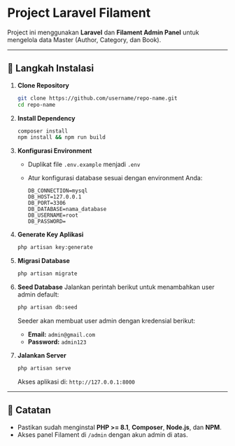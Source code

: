 # Project Laravel Filament

Project ini menggunakan **Laravel** dan **Filament Admin Panel** untuk mengelola data Master (Author, Category, dan Book).

---

## 🚀 Langkah Instalasi

1. **Clone Repository**

    ```bash
    git clone https://github.com/username/repo-name.git
    cd repo-name
    ```

2. **Install Dependency**

    ```bash
    composer install
    npm install && npm run build
    ```

3. **Konfigurasi Environment**

    - Duplikat file `.env.example` menjadi `.env`
    - Atur konfigurasi database sesuai dengan environment Anda:

        ```env
        DB_CONNECTION=mysql
        DB_HOST=127.0.0.1
        DB_PORT=3306
        DB_DATABASE=nama_database
        DB_USERNAME=root
        DB_PASSWORD=
        ```

4. **Generate Key Aplikasi**

    ```bash
    php artisan key:generate
    ```

5. **Migrasi Database**

    ```bash
    php artisan migrate
    ```

6. **Seed Database**
   Jalankan perintah berikut untuk menambahkan user admin default:

    ```bash
    php artisan db:seed
    ```

    Seeder akan membuat user admin dengan kredensial berikut:

    - **Email:** `admin@gmail.com`
    - **Password:** `admin123`

7. **Jalankan Server**

    ```bash
    php artisan serve
    ```

    Akses aplikasi di: `http://127.0.0.1:8000`

---

## 📌 Catatan

-   Pastikan sudah menginstal **PHP >= 8.1**, **Composer**, **Node.js**, dan **NPM**.
-   Akses panel Filament di `/admin` dengan akun admin di atas.

